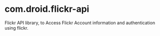 com.droid.flickr-api
====================

Flickr API library, to Access Flickr Account information and authentication using flickr.

